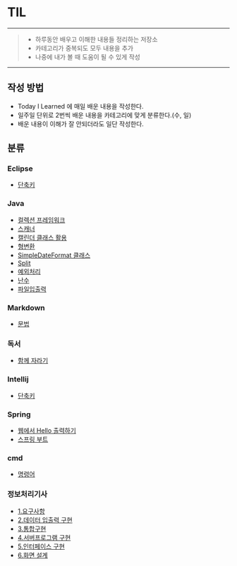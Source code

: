 # TIL

---
> - 하루동안 배우고 이해한 내용들 정리하는 저장소
> - 카테고리가 중복되도 모두 내용을 추가
> - 나중에 내가 볼 때 도움이 될 수 있게 작성
---

## 작성 방법
- Today I Learned 에 매일 배운 내용을 작성한다.
- 일주일 단위로 2번씩 배운 내용을 카테고리에 맞게 분류한다.(수, 일)
- 배운 내용이 이해가 잘 안되더라도 일단 작성한다.


## 분류
### Eclipse
- [단축키](https://github.com/tonic523/TIL/blob/master/Eclipse/%EB%8B%A8%EC%B6%95%ED%82%A4.md)
### Java
- [컬렉션 프레임워크](https://github.com/tonic523/TIL/blob/master/Java/Collection_franework.md)
- [스캐너](https://github.com/tonic523/TIL/tree/master/Java/Error_Scanner.md)
- [캘린더 클래스 활용](https://github.com/tonic523/TIL/blob/master/Java/CalanderClass.md)
- [형변환](https://github.com/tonic523/TIL/blob/master/Java/Casting.md)
- [SimpleDateFormat 클래스](https://github.com/tonic523/TIL/blob/master/Java/SimpleDateFormatClass.md)
- [Split](https://github.com/tonic523/TIL/blob/master/Java/SplitFuction.md)
- [예외처리](https://github.com/tonic523/TIL/tree/master/Java/Exception.md)
- [난수](https://github.com/tonic523/TIL/blob/master/Java/Random.md)
- [파일입출력](https://github.com/tonic523/TIL/blob/master/Java/FileIO.md)
### Markdown
- [문법](https://github.com/tonic523/TIL/blob/master/Markdown/Grammar.md)
### 독서
- [함께 자라기](https://github.com/tonic523/TIL/tree/master/%EB%8F%85%EC%84%9C)
### Intellij
- [단축키](https://github.com/tonic523/TIL/blob/master/Intellij/Shortcut.md)
### Spring
- [웹에서 Hello 출력하기](https://github.com/tonic523/TIL/blob/master/Spring/PrintHello.md)
- [스프링 부트](https://github.com/tonic523/TIL/blob/master/Spring/SpringInitializr.md)
### cmd
- [명령어](https://github.com/tonic523/TIL/blob/master/cmd/command.md)
### 정보처리기사
- [1.요구사항](https://github.com/tonic523/TIL/blob/master/%EC%A0%95%EB%B3%B4%EC%B2%98%EB%A6%AC%EA%B8%B0%EC%82%AC/1_%EC%9A%94%EA%B5%AC%EC%82%AC%ED%95%AD.md)
- [2.데이터 입출력 구현](https://github.com/tonic523/TIL/blob/master/%EC%A0%95%EB%B3%B4%EC%B2%98%EB%A6%AC%EA%B8%B0%EC%82%AC/2_%EB%8D%B0%EC%9D%B4%ED%84%B0%20%EC%9E%85%EC%B6%9C%EB%A0%A5%20%EA%B5%AC%ED%98%84.md)
- [3.통합구현](https://github.com/tonic523/TIL/blob/master/%EC%A0%95%EB%B3%B4%EC%B2%98%EB%A6%AC%EA%B8%B0%EC%82%AC/3_%ED%86%B5%ED%95%A9%20%EA%B5%AC%ED%98%84.md)
- [4.서버프로그램 구현](https://github.com/tonic523/TIL/blob/master/%EC%A0%95%EB%B3%B4%EC%B2%98%EB%A6%AC%EA%B8%B0%EC%82%AC/4_%EC%84%9C%EB%B2%84%ED%94%84%EB%A1%9C%EA%B7%B8%EB%9E%A8%20%EA%B5%AC%ED%98%84.md)
- [5.인터페이스 구현](https://github.com/tonic523/TIL/blob/master/%EC%A0%95%EB%B3%B4%EC%B2%98%EB%A6%AC%EA%B8%B0%EC%82%AC/5_%EC%9D%B8%ED%84%B0%ED%8E%98%EC%9D%B4%EC%8A%A4%20%EA%B5%AC%ED%98%84.md)
- [6.화면 설계](https://github.com/tonic523/TIL/blob/master/%EC%A0%95%EB%B3%B4%EC%B2%98%EB%A6%AC%EA%B8%B0%EC%82%AC/6_%ED%99%94%EB%A9%B4%20%EC%84%A4%EA%B3%84.md)
